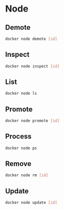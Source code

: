 # Node

## Demote

```sh
docker node demote [id]
```

## Inspect

```sh
docker node inspect [id]
```

## List

```sh
docker node ls
```

## Promote

```sh
docker node promote [id]
```

## Process

```sh
docker node ps
```

## Remove

```sh
docker node rm [id]
```

## Update

```sh
docker node update [id]
```
